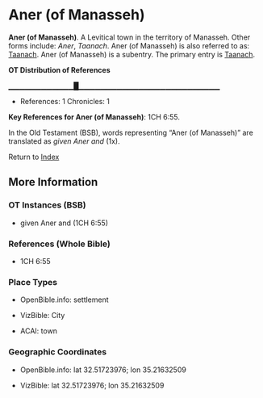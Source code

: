 # Aner (of Manasseh)
**Aner (of Manasseh)**. 
A Levitical town in the territory of Manasseh. 
Other forms include: 
*Aner*, *Taanach*. 
Aner (of Manasseh) is also referred to as: 
[Taanach](Taanach.md). 
Aner (of Manasseh) is a subentry. The primary entry is 
[Taanach](Taanach.md). 


**OT Distribution of References**

▁▁▁▁▁▁▁▁▁▁▁▁█▁▁▁▁▁▁▁▁▁▁▁▁▁▁▁▁▁▁▁▁▁▁▁▁▁▁
* References: 1 Chronicles: 1



**Key References for Aner (of Manasseh)**: 
1CH 6:55. 


In the Old Testament (BSB), words representing “Aner (of Manasseh)” are translated as 
*given Aner and* (1x). 




Return to [Index](00-Index.md)

## More Information

### OT Instances (BSB)

* given Aner and (1CH 6:55)



### References (Whole Bible)

* 1CH 6:55


### Place Types

* OpenBible.info: settlement

* VizBible: City

* ACAI: town



### Geographic Coordinates

* OpenBible.info: lat 32.51723976; lon 35.21632509

* VizBible: lat 32.51723976; lon 35.21632509





